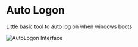 # Auto Logon
Little basic tool to auto log on when windows boots

![AutoLogon Interface](https://user-images.githubusercontent.com/59311016/153036343-4ab81bc4-c0de-40bd-b36a-eee9d3d84418.png)
